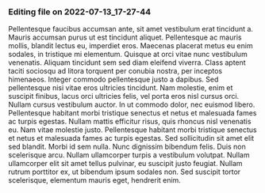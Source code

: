 

### Editing file on 2022-07-13_17-27-44

Pellentesque faucibus accumsan ante, sit amet vestibulum erat tincidunt a. Mauris accumsan purus ut est tincidunt aliquet. Pellentesque ac mauris mollis, blandit lectus eu, imperdiet eros. Maecenas placerat metus eu enim sodales, in tristique mi elementum. Quisque at orci vitae nunc vestibulum venenatis. Aliquam tincidunt sem sed diam eleifend viverra. Class aptent taciti sociosqu ad litora torquent per conubia nostra, per inceptos himenaeos. Integer commodo pellentesque justo a dapibus. Sed pellentesque nisi vitae eros ultricies tincidunt. Nam molestie, enim et suscipit finibus, lacus orci ultricies felis, vel porta eros nisl cursus orci. Nullam cursus vestibulum auctor. In ut commodo dolor, nec euismod libero.
Pellentesque habitant morbi tristique senectus et netus et malesuada fames ac turpis egestas. Nullam mattis efficitur risus, quis rhoncus nisl venenatis eu. Nam vitae molestie justo. Pellentesque habitant morbi tristique senectus et netus et malesuada fames ac turpis egestas. Sed sollicitudin sit amet elit sed blandit. Morbi id sem nulla. Nunc dignissim bibendum felis. Duis non scelerisque arcu. Nullam ullamcorper turpis a vestibulum volutpat. Nullam ullamcorper elit sit amet tellus pulvinar, eu suscipit justo feugiat. Nullam rutrum porttitor ex, ut bibendum ipsum sodales non. Sed suscipit tortor scelerisque, elementum mauris eget, hendrerit enim.


